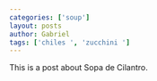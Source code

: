 ```yaml
---
categories: ['soup']
layout: posts
author: Gabriel
tags: ['chiles ', 'zucchini ']
---
```

This is a post about Sopa de Cilantro.
